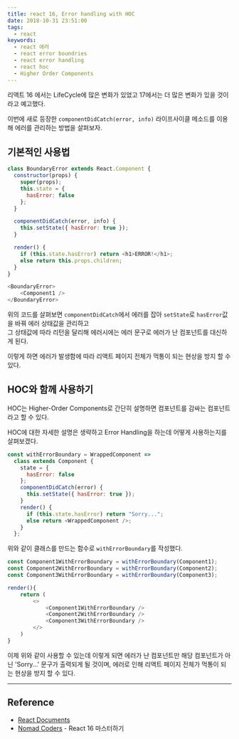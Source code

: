 ```yaml
---
title: react 16, Error handling with HOC
date: 2018-10-31 23:51:00
tags:
  - react
keywords: 
  - react 에러
  - react error boundries
  - react error handling
  - react hoc
  - Higher Order Components
---
```




리액트 16 에서는 LifeCycle에 많은 변화가 있었고 17에서는 더 많은 변화가 있을 것이라고 예고했다.

이번에 새로 등장한 `componentDidCatch(error, info)` 라이프사이클 메소드를 이용해 에러를 관리하는 방법을 살펴보자.



## 기본적인 사용법

```javascript react
class BoundaryError extends React.Component {
  constructor(props) {
    super(props);
    this.state = {
      hasError: false
    };
  }

  componentDidCatch(error, info) {
    this.setState({ hasError: true });
  }

  render() {
    if (this.state.hasError) return <h1>ERROR!</h1>;
    else return this.props.children;
  }
}
```

```javascript react
<BoundaryError>
    <Component1 />
</BoundaryError>
```

위의 코드를 살펴보면 `componentDidCatch`에서 에러를 잡아 `setState`로 `hasError`값을 바꿔 에러 상태값을 관리하고  
그 상태값에 따라 리턴을 달리해 에러시에는 에러 문구로 에러가 난 컴포넌트를 대신하게 된다.

이렇게 하면 에러가 발생함에 따라 리액트 페이지 전체가 먹통이 되는 현상을 방지 할 수 있다.



## HOC와 함께 사용하기

HOC는 Higher-Order Components로 간단히 설명하면 컴포넌트를 감싸는 컴포넌트라고 할 수 있다.

HOC에 대한 자세한 설명은 생략하고 Error Handling을 하는데 어떻게 사용하는지를 살펴보겠다.

```javascript
const withErrorBoundary = WrappedComponent =>
  class extends Component {
    state = {
      hasError: false
    };
    componentDidCatch(error) {
      this.setState({ hasError: true });
    }
    render() {
      if (this.state.hasError) return "Sorry...";
      else return <WrappedComponent />;
    }
  };
```

위와 같이 클래스를 만드는 함수로 `withErrorBoundary`를 작성했다.

```javascript
const Component1WithErrorBoundary = withErrorBoundary(Component1);
const Component2WithErrorBoundary = withErrorBoundary(Component2);
const Component3WithErrorBoundary = withErrorBoundary(Component3);
```

```javascript
render(){
    return (
    	<>
        	<Component1WithErrorBoundary />
    	    <Component2WithErrorBoundary />
	        <Component3WithErrorBoundary />
        </>
    )
}
```

이제 위와 같이 사용할 수 있는데 이렇게 되면 에러가 난 컴포넌트만 해당 컴포넌트가 아닌 'Sorry…' 문구가 출력되게 될 것이며, 에러로 인해 리액트 페이지 전체가 먹통이 되는 현상을 방지 할 수 있다.

---

## Reference

- [React Documents](https://reactjs.org/blog/2017/07/26/error-handling-in-react-16.html)
- [Nomad Coders](academy.nomadcoders.co) - React 16 마스터하기
